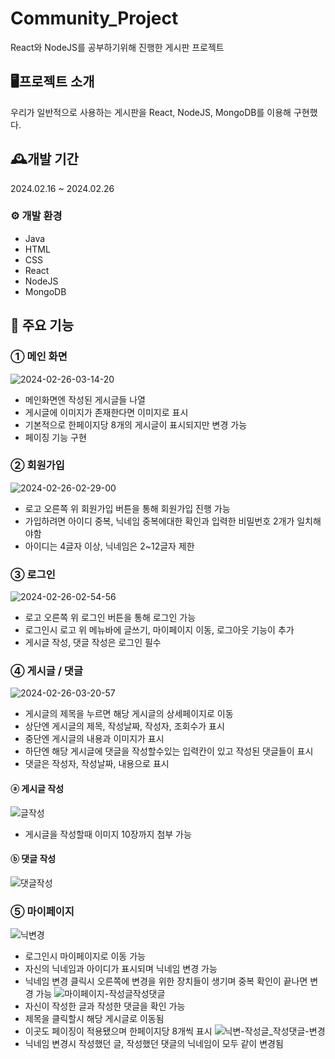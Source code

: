 # Community_Project
React와 NodeJS를 공부하기위해 진행한 게시판 프로젝트


## 🖥프로젝트 소개
우리가 일반적으로 사용하는 게시판을 React, NodeJS, MongoDB를 이용해 구현했다.


## 🕰개발 기간
2024.02.16 ~ 2024.02.26


### ⚙ 개발 환경
- Java
- HTML
- CSS
- React
- NodeJS
- MongoDB

## 📌 주요 기능
### ① 메인 화면
![2024-02-26-03-14-20](https://github.com/yofp1937/Community_Project/assets/112924147/89065603-4456-43d4-9d99-81f76875010a)
 - 메인화면엔 작성된 게시글들 나열
 - 게시글에 이미지가 존재한다면 이미지로 표시
 - 기본적으로 한페이지당 8개의 게시글이 표시되지만 변경 가능
 - 페이징 기능 구현

### ② 회원가입
![2024-02-26-02-29-00](https://github.com/yofp1937/Community_Project/assets/112924147/e326ac8c-e745-4340-92ca-7f974e324c48)
 - 로고 오른쪽 위 회원가입 버튼을 통해 회원가입 진행 가능
 - 가입하려면 아이디 중복, 닉네임 중복에대한 확인과 입력한 비밀번호 2개가 일치해야함
 - 아이디는 4글자 이상, 닉네임은 2~12글자 제한

### ③ 로그인
![2024-02-26-02-54-56](https://github.com/yofp1937/Community_Project/assets/112924147/a7a9be22-8f7c-4ac1-ab0c-45e851027124)
 - 로고 오른쪽 위 로그인 버튼을 통해 로그인 가능
 - 로그인시 로고 위 메뉴바에 글쓰기, 마이페이지 이동, 로그아웃 기능이 추가
 - 게시글 작성, 댓글 작성은 로그인 필수

### ④ 게시글 / 댓글
![2024-02-26-03-20-57](https://github.com/yofp1937/Community_Project/assets/112924147/4299339f-de91-42d9-abe9-eeb98002bc14)
 - 게시글의 제목을 누르면 해당 게시글의 상세페이지로 이동
 - 상단엔 게시글의 제목, 작성날짜, 작성자, 조회수가 표시
 - 중단엔 게시글의 내용과 이미지가 표시
 - 하단엔 해당 게시글에 댓글을 작성할수있는 입력칸이 있고 작성된 댓글들이 표시
 - 댓글은 작성자, 작성날짜, 내용으로 표시

#### ⓐ 게시글 작성
![글작성](https://github.com/yofp1937/Community_Project/assets/112924147/c811b342-b7d7-4108-a574-a78180665029)
- 게시글을 작성할때 이미지 10장까지 첨부 가능

#### ⓑ 댓글 작성
![댓글작성](https://github.com/yofp1937/Community_Project/assets/112924147/3ed9eeda-5c8f-4e41-85a9-384431c0123d)


### ⑤ 마이페이지
![닉변경](https://github.com/yofp1937/Community_Project/assets/112924147/7c81916b-425d-4f49-83e5-7ed10194ed62)
 - 로그인시 마이페이지로 이동 가능
 - 자신의 닉네임과 아이디가 표시되며 닉네임 변경 가능
 - 닉네임 변경 클릭시 오른쪽에 변경을 위한 장치들이 생기며 중복 확인이 끝나면 변경 가능
![마이페이지-작성글작성댓글](https://github.com/yofp1937/Community_Project/assets/112924147/3bcd574b-015d-477d-8412-7116d358534b)
 - 자신이 작성한 글과 작성한 댓글을 확인 가능
 - 제목을 클릭할시 해당 게시글로 이동됨
 - 이곳도 페이징이 적용됐으며 한페이지당 8개씩 표시
![닉변-작성글_작성댓글-변경](https://github.com/yofp1937/Community_Project/assets/112924147/12d15e0c-b048-4368-959a-019710524bdc)
 - 닉네임 변경시 작성했던 글, 작성했던 댓글의 닉네임이 모두 같이 변경됨
